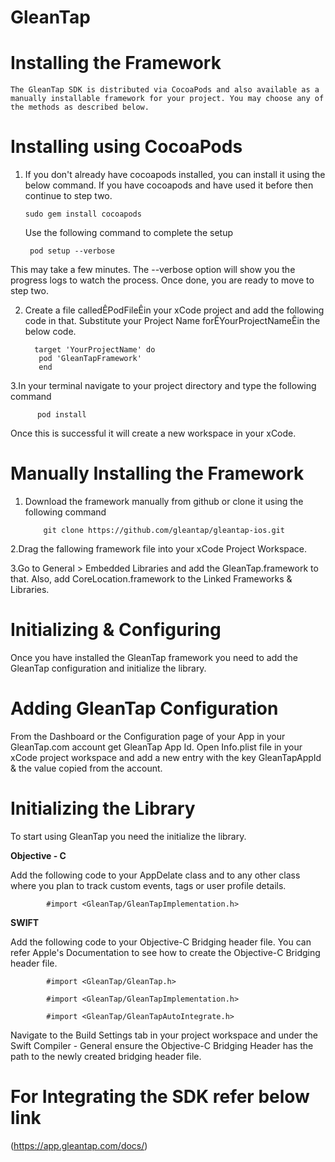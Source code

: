 # GleanTap

# Installing the Framework

    The GleanTap SDK is distributed via CocoaPods and also available as a manually installable framework for your project. You may choose any of the methods as described below.


# Installing using CocoaPods

1. If you don't already have cocoapods installed, you can install it using the below command. If you have cocoapods and have used it   before then continue to step two.
  
       sudo gem install cocoapods
     
   Use the following command to complete the setup

        pod setup --verbose
     
  This may take a few minutes. The --verbose option will show you the progress logs to  watch the process. Once done, you are ready to   move to step two.


2. Create a file calledÊPodFileÊin your xCode project and add the following code in that. Substitute your Project Name forÊYourProjectNameÊin the below code.
   
   
         target 'YourProjectName' do    
          pod 'GleanTapFramework' 
          end 


3.In your terminal navigate to your project directory and type the following command
    
          pod install 
    
   Once this is successful it will create a new workspace in your xCode.





# Manually Installing the Framework


1. Download the framework manually from github or clone it using the following command
   

           git clone https://github.com/gleantap/gleantap-ios.git 


2.Drag the fallowing framework file into your xCode Project Workspace.


3.Go to General > Embedded Libraries and add the GleanTap.framework to that. Also, add CoreLocation.framework to the Linked Frameworks & Libraries.


# Initializing & Configuring 

Once you have installed the GleanTap framework you need to add the GleanTap configuration and initialize the library.


# Adding GleanTap Configuration

From the Dashboard or the Configuration page of your App in your GleanTap.com account get GleanTap App Id. Open Info.plist file in your xCode project workspace and add a new entry with the key GleanTapAppId & the value copied from the account.



# Initializing the Library

   To start using GleanTap you need the initialize the library.

****Objective - C****

Add the following code to your AppDelate class and to any other class where you plan to track custom events, tags or user profile details.

            #import <GleanTap/GleanTapImplementation.h>
 
****SWIFT****

Add the following code to your Objective-C Bridging header file. You can refer Apple's Documentation to see how to create the Objective-C Bridging header file.


            #import <GleanTap/GleanTap.h>

            #import <GleanTap/GleanTapImplementation.h>

            #import <GleanTap/GleanTapAutoIntegrate.h>

  Navigate to the Build Settings tab in your project workspace and under the Swift Compiler - General ensure the Objective-C Bridging Header has the path to the newly created bridging header file.


# For Integrating the SDK refer below link

  (https://app.gleantap.com/docs/)

